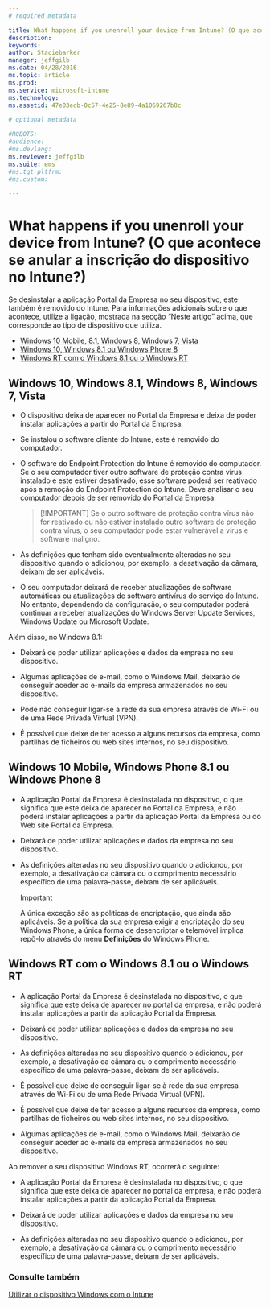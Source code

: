 ```yaml
---
# required metadata

title: What happens if you unenroll your device from Intune? (O que acontece se anular a inscrição do dispositivo no Intune?) | Microsoft Intune
description:
keywords:
author: Staciebarker
manager: jeffgilb
ms.date: 04/28/2016
ms.topic: article
ms.prod:
ms.service: microsoft-intune
ms.technology:
ms.assetid: 47e03edb-0c57-4e25-8e89-4a1069267b8c

# optional metadata

#ROBOTS:
#audience:
#ms.devlang:
ms.reviewer: jeffgilb
ms.suite: ems
#ms.tgt_pltfrm:
#ms.custom:

---
```



# What happens if you unenroll your device from Intune? (O que acontece se anular a inscrição do dispositivo no Intune?)

Se desinstalar a aplicação Portal da Empresa no seu dispositivo, este também é removido do Intune. Para informações adicionais sobre o que acontece, utilize a ligação, mostrada na secção “Neste artigo” acima, que corresponde ao tipo de dispositivo que utiliza.

- [Windows 10 Mobile, 8.1, Windows 8, Windows 7, Vista](#windows-10-mobile--8-1,-windows-8,-windows-7,-vista)
- [Windows 10, Windows 8.1 ou Windows Phone 8](#windows-10--windows-8-1-or-windows-phone-8)
- [Windows RT com o Windows 8.1 ou o Windows RT](#windows-rt-running-windows-8-1-or-windows-rt)


## Windows 10, Windows 8.1, Windows 8, Windows 7, Vista

-   O dispositivo deixa de aparecer no Portal da Empresa e deixa de poder instalar aplicações a partir do Portal da Empresa.

-   Se instalou o software cliente do Intune, este é removido do computador.

-   O software do Endpoint Protection do Intune é removido do computador. Se o seu computador tiver outro software de proteção contra vírus instalado e este estiver desativado, esse software poderá ser reativado após a remoção do Endpoint Protection do Intune. Deve analisar o seu computador depois de ser removido do Portal da Empresa.

    > [!IMPORTANT] Se o outro software de proteção contra vírus não for reativado ou não estiver instalado outro software de proteção contra vírus, o seu computador pode estar vulnerável a vírus e software maligno.

-   As definições que tenham sido eventualmente alteradas no seu dispositivo quando o adicionou, por exemplo, a desativação da câmara, deixam de ser aplicáveis.

-   O seu computador deixará de receber atualizações de software automáticas ou atualizações de software antivírus do serviço do Intune. No entanto, dependendo da configuração, o seu computador poderá continuar a receber atualizações do Windows Server Update Services, Windows Update ou Microsoft Update.

Além disso, no Windows 8.1:

-   Deixará de poder utilizar aplicações e dados da empresa no seu dispositivo.

-   Algumas aplicações de e-mail, como o Windows Mail, deixarão de conseguir aceder ao e-mails da empresa armazenados no seu dispositivo.

-   Pode não conseguir ligar-se à rede da sua empresa através de Wi-Fi ou de uma Rede Privada Virtual (VPN).

-   É possível que deixe de ter acesso a alguns recursos da empresa, como partilhas de ficheiros ou web sites internos, no seu dispositivo.

## Windows 10 Mobile, Windows Phone 8.1 ou Windows Phone 8

-   A aplicação Portal da Empresa é desinstalada no dispositivo, o que significa que este deixa de aparecer no Portal da Empresa, e não poderá instalar aplicações a partir da aplicação Portal da Empresa ou do Web site Portal da Empresa.

-   Deixará de poder utilizar aplicações e dados da empresa no seu dispositivo.

-   As definições alteradas no seu dispositivo quando o adicionou, por exemplo, a desativação da câmara ou o comprimento necessário específico de uma palavra-passe, deixam de ser aplicáveis.

    > [!IMPORTANT]
    > A única exceção são as políticas de encriptação, que ainda são aplicáveis. Se a política da sua empresa exigir a encriptação do seu Windows Phone, a única forma de desencriptar o telemóvel implica repô-lo através do menu **Definições** do Windows Phone.

## Windows RT com o Windows 8.1 ou o Windows RT

-   A aplicação Portal da Empresa é desinstalada no dispositivo, o que significa que este deixa de aparecer no portal da empresa, e não poderá instalar aplicações a partir da aplicação Portal da Empresa.

-   Deixará de poder utilizar aplicações e dados da empresa no seu dispositivo.

-   As definições alteradas no seu dispositivo quando o adicionou, por exemplo, a desativação da câmara ou o comprimento necessário específico de uma palavra-passe, deixam de ser aplicáveis.

-   É possível que deixe de conseguir ligar-se à rede da sua empresa através de Wi-Fi ou de uma Rede Privada Virtual (VPN).

-   É possível que deixe de ter acesso a alguns recursos da empresa, como partilhas de ficheiros ou web sites internos, no seu dispositivo.

-   Algumas aplicações de e-mail, como o Windows Mail, deixarão de conseguir aceder ao e-mails da empresa armazenados no seu dispositivo.

Ao remover o seu dispositivo Windows RT, ocorrerá o seguinte:

-   A aplicação Portal da Empresa é desinstalada no dispositivo, o que significa que este deixa de aparecer no portal da empresa, e não poderá instalar aplicações a partir da aplicação Portal da Empresa.

-   Deixará de poder utilizar aplicações e dados da empresa no seu dispositivo.

-   As definições alteradas no seu dispositivo quando o adicionou, por exemplo, a desativação da câmara ou o comprimento necessário específico de uma palavra-passe, deixam de ser aplicáveis.


### Consulte também
[Utilizar o dispositivo Windows com o Intune](using-your-windows-device-with-intune.md)

<!--HONumber=May16_HO3-->


